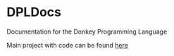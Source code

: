 # DPLDocs

Documentation for the Donkey Programming Language

Main project with code can be found [here]

[here]: https://github.com/DonkeyCore/DPL
